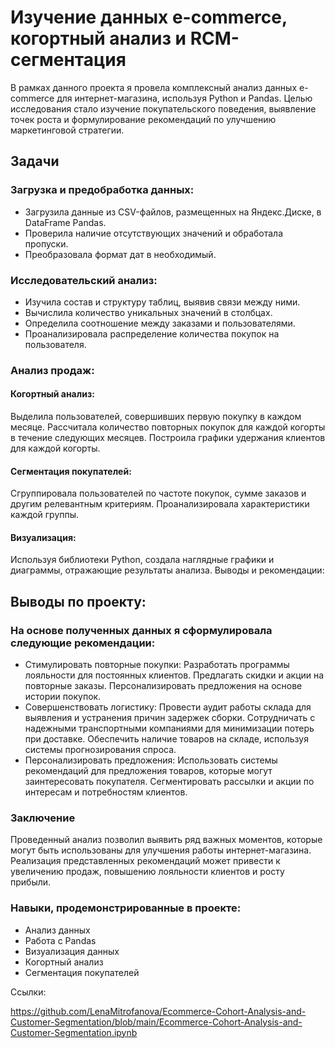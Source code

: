 # Изучение данных e-commerce, когортный анализ и RCM-сегментация

В рамках данного проекта я провела комплексный анализ данных e-commerce для интернет-магазина, используя Python и Pandas. Целью исследования стало изучение покупательского поведения, выявление точек роста и формулирование рекомендаций по улучшению маркетинговой стратегии.

## Задачи

### Загрузка и предобработка данных:

- Загрузила данные из CSV-файлов, размещенных на Яндекс.Диске, в DataFrame Pandas.
- Проверила наличие отсутствующих значений и обработала пропуски.
- Преобразовала формат дат в необходимый.

### Исследовательский анализ:

- Изучила состав и структуру таблиц, выявив связи между ними.
- Вычислила количество уникальных значений в столбцах.
- Определила соотношение между заказами и пользователями.
- Проанализировала распределение количества покупок на пользователя.

### Анализ продаж:

#### Когортный анализ:
Выделила пользователей, совершивших первую покупку в каждом месяце.
Рассчитала количество повторных покупок для каждой когорты в течение следующих месяцев.
Построила графики удержания клиентов для каждой когорты.
#### Сегментация покупателей:
Сгруппировала пользователей по частоте покупок, сумме заказов и другим релевантным критериям.
Проанализировала характеристики каждой группы.
#### Визуализация:
Используя библиотеки Python, создала наглядные графики и диаграммы, отражающие результаты анализа.
Выводы и рекомендации:

## Выводы по проекту:
### На основе полученных данных я сформулировала следующие рекомендации:

- Стимулировать повторные покупки:
Разработать программы лояльности для постоянных клиентов.
Предлагать скидки и акции на повторные заказы.
Персонализировать предложения на основе истории покупок.
- Совершенствовать логистику:
Провести аудит работы склада для выявления и устранения причин задержек сборки.
Сотрудничать с надежными транспортными компаниями для минимизации потерь при доставке.
Обеспечить наличие товаров на складе, используя системы прогнозирования спроса.
- Персонализировать предложения:
Использовать системы рекомендаций для предложения товаров, которые могут заинтересовать покупателя.
Сегментировать рассылки и акции по интересам и потребностям клиентов.

### Заключение
Проведенный анализ позволил выявить ряд важных моментов, которые
могут быть использованы для улучшения работы интернет-магазина.
Реализация представленных рекомендаций может привести к
увеличению продаж, повышению лояльности клиентов и росту
прибыли.

### Навыки, продемонстрированные в проекте:

- Анализ данных
- Работа с Pandas
- Визуализация данных
- Когортный анализ
- Сегментация покупателей

Ссылки:

https://github.com/LenaMitrofanova/Ecommerce-Cohort-Analysis-and-Customer-Segmentation/blob/main/Ecommerce-Cohort-Analysis-and-Customer-Segmentation.ipynb
